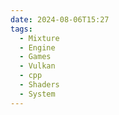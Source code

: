```yaml
---
date: 2024-08-06T15:27
tags: 
  - Mixture
  - Engine
  - Games
  - Vulkan
  - cpp
  - Shaders
  - System
---
```

